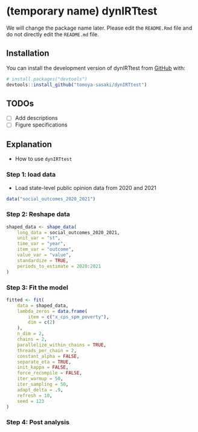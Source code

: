 
<!-- README.md is generated from README.Rmd. Please edit that file -->

# (temporary name) dynIRTtest

<!-- badges: start -->
<!-- badges: end -->

We will change the package name later. Please edit the `README.Rmd` file
and do not directly edit the `README.md` file.

## Installation

You can install the development version of dynIRTtest from
[GitHub](https://github.com/) with:

``` r
# install.packages("devtools")
devtools::install_github("tomoya-sasaki/dynIRTtest")
```

## TODOs

- [ ] Add descriptions
- [ ] Figure specifications

## Explanation

- How to use `dynIRTtest`

### Step 1: load data

- Load state-level public opinion data from 2020 and 2021

``` r
data("social_outcomes_2020_2021")
```

### Step 2: Reshape data

``` r
shaped_data <- shape_data(
    long_data = social_outcomes_2020_2021,
    unit_var = "st",
    time_var = "year",
    item_var = "outcome",
    value_var = "value",
    standardize = TRUE,
    periods_to_estimate = 2020:2021
)
```

### Step 3: Fit the model

``` r
fitted <- fit(
    data = shaped_data,
    lambda_zeros = data.frame(
        item = c("x_cps_spm_poverty"),
        dim = c(2)
    ),
    n_dim = 2,
    chains = 2,
    parallelize_within_chains = TRUE,
    threads_per_chain = 2,
    constant_alpha = FALSE,
    separate_eta = TRUE,
    init_kappa = FALSE,
    force_recompile = FALSE,
    iter_warmup = 50,
    iter_sampling = 50,
    adapt_delta = .9,
    refresh = 10,
    seed = 123
)
```

### Step 4: Post analysis
